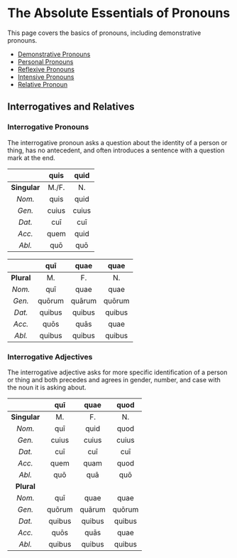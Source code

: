 # The Absolute Essentials of Pronouns

This page covers the basics of pronouns, including demonstrative pronouns.

- [Demonstrative Pronouns](pronouns-demonstrative.md)
- [Personal Pronouns](pronouns-personal.md)
- [Reflexive Pronouns](pronouns-reflexive.md)
- [Intensive Pronouns](pronouns-intensive.md)
- [Relative Pronoun](pronouns-relative.md)

## Interrogatives and Relatives

### Interrogative Pronouns

The interrogative pronoun asks a question about the identity of a person or thing, has no antecedent, and often introduces a sentence with a question mark at the end.

|| quis | quid |
| :---: | :---: | :---: |
| **Singular** | M./F. | N. |
| _Nom._ | quis | quid |
| _Gen._ | cuius | cuius |
| _Dat._ | cuī | cuī |
| _Acc._ | quem | quid |
| _Abl._ | quō | quō |

|| quī | quae | quae |
| :---: | :---: | :---: | :---: |
| **Plural** | M. | F. | N. |
| _Nom._ | quī | quae | quae |
| _Gen._ | quōrum | quārum | quōrum |
| _Dat._ | quibus | quibus | quibus |
| _Acc._ | quōs | quās | quae |
| _Abl._ | quibus | quibus | quibus |

### Interrogative Adjectives

The interrogative adjective asks for more specific identification of a person or thing and both precedes and agrees in gender, number, and case with the noun it is asking about.

|| quī | quae | quod |
| :---: | :---: | :---: | :---: |
| **Singular** | M. | F. | N. |
| _Nom._ | quī | quid | quod
| _Gen._ | cuius | cuius | cuius |
| _Dat._ | cuī | cuī | cuī |
| _Acc._ | quem | quam | quod |
| _Abl._ | quō | quā | quō |
| **Plural** |  | | |
| _Nom._ | quī | quae | quae |
| _Gen._ | quōrum | quārum | quōrum |
| _Dat._ | quibus | quibus | quibus |
| _Acc._ | quōs | quās | quae |
| _Abl._ | quibus | quibus | quibus |


